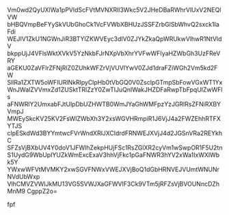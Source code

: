Vm0wd2QyUXlWa1pPVldScFVtMVNXRll3Wkc5V2JHeDBaRWhrVlUxV2NEQlVW
bHBQVmpBeFYySkVUbGhoCk1VcFVWbXBHUzJSSFZrbGlSbWhvQ2sxck1IaFdi
WEJIV1ZkU1NGWnJiR3BTYlZKWVEyc3dlV0ZJYkZkaQpWRUkwVlhwR1NtVldV
bkppUjJ4VFlsWktXVkV5YzNkbFJrNXpVbXhrYVFwWFIyaHZWbGh3UzFReVRY
aGEKU0ZaVFlrZFNjRlZ0ZUhkWFZrVjVUVlYwV0ZJd1draFZiWGh2Vm5kd2FW
SllRa1ZXTW5oWFlURlNkRlpyClpHb0tVbGQ0V0ZsclpGTmpSbFowVGxWT1Yx
WnJWalZVVmxZd1ZUSktTRlZzY0ZwTlJuQnlWakJHZDFaRwpTbFpqUlZwWFls
aFNWRlY2UmxabFJtUlpDbUZHWTB0WmJYaGhWMFpzYzJGRlRsZFNiRXBYVmpJ
MWEySkcKV25KV2FsWlZWbXh3Y2xsWGVHRmpiR1J6VjJ4a2FWZEhhRTFXYTJS
clpESkdWd3BYYmtwcFVrWndXRlJXCldrdFRNWEJXVjJ4d2JGSnVRa2REYkhC
SFZsVjBXbUV4Y0doV1JFWlhZekpHUjFSc1RsZGlXR2cyVm1wSwpOR1F5U2tn
S1UydG9WbUpIYUZkWmExcExaV3hhVjFkc1pGaFNWR3hYV2xWa1IxWXlWbk5Y
YWxwWFVtMVMKY2xwSGVFNWxVWEJXVjBoQ1dGbHRNVEJVUmtWNUNrNVdUbWxp
VlhCMVZVWlJkMU13VG5SVWJXaGFWVlF3Ck9VTm5jRFZsVjBVOUNncDZhMnM9
CgppZ2o=

fpf
